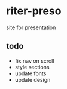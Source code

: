 # riter-preso
site for presentation


## todo
- fix nav on scroll
- style sections
- update fonts
- update design
